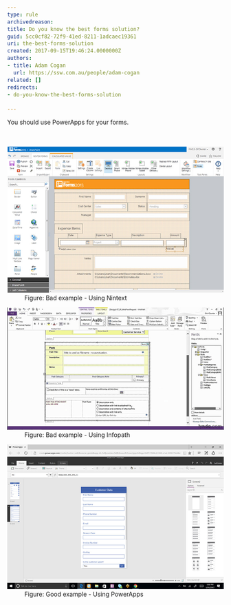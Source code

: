```yaml
---
type: rule
archivedreason: 
title: Do you know the best forms solution?
guid: 5cc0cf82-72f9-41ed-8211-1adcaec19361
uri: the-best-forms-solution
created: 2017-09-15T19:46:24.0000000Z
authors:
- title: Adam Cogan
  url: https://ssw.com.au/people/adam-cogan
related: []
redirects:
- do-you-know-the-best-forms-solution

---
```



You should use PowerApps for your forms.<br>
<br><excerpt class='endintro'></excerpt><br>
<dl class="badImage"><dt>​​​<img src="nintex.jpg" alt="nintex.jpg" /></dt><dd>Figure: Bad example - Using Nintext</dd></dl><dl class="badImage"><dt><img src="infopath.jpg" alt="infopath.jpg" /></dt><dd>Figure: Bad example - Using Infopath</dd></dl><dl class="goodImage"><dt><img src="powerapps.jpg" alt="powerapps.jpg" /></dt><dd>Figure: Good example - Using PowerApps</dd></dl>
​​



